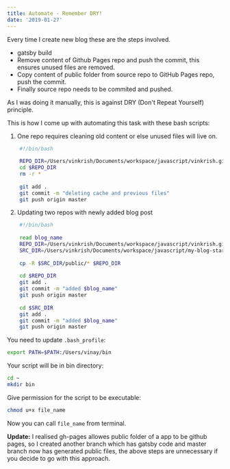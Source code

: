 ```yaml
---
title: Automate - Remember DRY!
date: '2019-01-27'
---
```


Every time I create new blog these are the steps involved.
- gatsby build
- Remove content of Github Pages repo and push the commit, this ensures unused files are removed.
- Copy content of public folder from source repo to GitHub Pages repo, push the commit.
- Finally source repo needs to be commited and pushed.

As I was doing it manually, this is against DRY (Don't Repeat Yourself) principle.

This is how I come up with automating this task with these bash scripts:
1. One repo requires cleaning old content or else unused files will live on.
```bash
    #!/bin/bash
    
    REPO_DIR=/Users/vinkrish/Documents/workspace/javascript/vinkrish.github.io
    cd $REPO_DIR
    rm -r *
    
    git add .
    git commit -m "deleting cache and previous files"
    git push origin master
```

2. Updating two repos with newly added blog post
```bash
    #!/bin/bash
    
    read blog_name
    REPO_DIR=/Users/vinkrish/Documents/workspace/javascript/vinkrish.github.io
    SRC_DIR=/Users/vinkrish/Documents/workspace/javascript/my-blog-starter
    
    cp -R $SRC_DIR/public/* $REPO_DIR
    
    cd $REPO_DIR
    git add .
    git commit -m "added $blog_name"
    git push origin master
    
    cd $SRC_DIR
    git add .
    git commit -m "added $blog_name"
    git push origin master
```
You need to update `.bash_profile`:
```bash
export PATH=$PATH:/Users/vinay/bin
```

Your script will be in bin directory:
```bash
cd ~
mkdir bin
```

Give permission for the script to be executable:
```bash
chmod u+x file_name
```

Now you can call `file_name` from terminal.

**Update:** I realised gh-pages allowes public folder of a app to be github pages, so I created another branch which has gatsby code and master branch now has generated public files, the above steps are unnecessary if you decide to go with this approach.